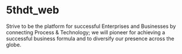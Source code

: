 # 5thdt_web
Strive to be the platform for successful Enterprises and Businesses by connecting Process &amp; Technology; we will pioneer for achieving a successful business formula and to diversify our presence across the globe.
